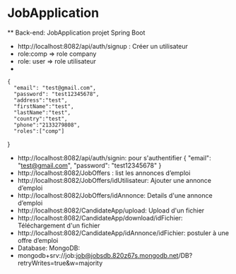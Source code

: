 # JobApplication
 ** Back-end: JobApplication projet Spring Boot
  - http://localhost:8082/api/auth/signup : Créer  un utilisateur
  - role:comp => role company
  - role: user => role utilisateur
  - 
  
  
    {
      "email": "test@gmail.com",
      "password": "test12345678",
      "address":"test",
      "firstName":"test",
      "lastName":"test",
      "country":"test",
      "phone":"2133279808",
      "roles":["comp"]
   }
- http://localhost:8082/api/auth/signin: pour s'authentifier
   {
     "email": "test@gmail.com",
     "password": "test12345678"
    }
 - http://localhost:8082/JobOffers : list les annonces d’emploi
 - http://localhost:8082/JobOffers/idUtilisateur: Ajouter une annonce d’emploi
 - http://localhost:8082/JobOffers/idAnnonce: Details d'une annonce d’emploi
 - http://localhost:8082/CandidateApp/upload: Upload d'un fichier
 - http://localhost:8082/CandidateApp/download/idFichier: Téléchargement d'un fichier
 - http://localhost:8082/CandidateApp/idAnnonce/idFichier: postuler à une offre d’emploi
 - Database: MongoDB:
 -  mongodb+srv://job:job@jobsdb.820z67s.mongodb.net/DB?retryWrites=true&w=majority
 
